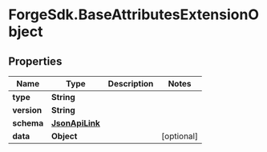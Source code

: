 # ForgeSdk.BaseAttributesExtensionObject

## Properties
Name | Type | Description | Notes
------------ | ------------- | ------------- | -------------
**type** | **String** |  | 
**version** | **String** |  | 
**schema** | [**JsonApiLink**](JsonApiLink.md) |  | 
**data** | **Object** |  | [optional] 


